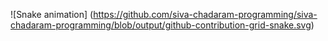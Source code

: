 
![Snake animation]
(https://github.com/siva-chadaram-programming/siva-chadaram-programming/blob/output/github-contribution-grid-snake.svg)

